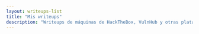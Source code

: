 ```yaml
---
layout: writeups-list
title: "Mis writeups"
description: "Writeups de máquinas de HackTheBox, VulnHub y otras plataformas."
---
```

